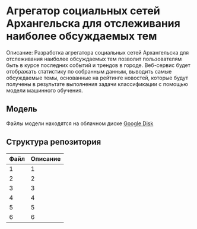 # Агрегатор социальных сетей Архангельска для отслеживания наиболее обсуждаемых тем

Описание: Разработка агрегатора социальных сетей Архангельска для отслеживания наиболее обсуждаемых тем позволит пользователям быть в курсе последних событий и трендов в городе. Веб-сервис будет отображать статистику по собранным данным, выводить самые обсуждаемые темы, основанные на рейтинге новостей, которые будут получены в результате выполнения задачи классификации с помощью модели машинного обучения.

## Модель
Файлы модели находятся на облачном диске [Google Disk](https://drive.google.com/drive/folders/1VeAbtU0SbVX_fgjw9yCZsVLefW2D5Qve?usp=sharing)

## Структура репозитория
| Файл | Описание |
| ------------- | ------------- |
| 1 | 1 |
| 2 | 2 |
| 3 | 3 |
| 4 | 4 |
| 5 | 5 |
| 6 | 6 |

